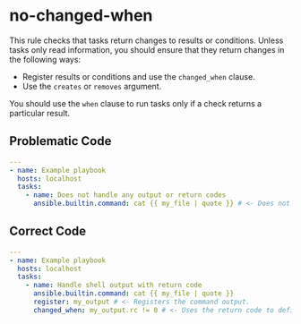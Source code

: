 # no-changed-when

This rule checks that tasks return changes to results or conditions.
Unless tasks only read information, you should ensure that they return changes in the following ways:

- Register results or conditions and use the `changed_when` clause.
- Use the `creates` or `removes` argument.

You should use the `when` clause to run tasks only if a check returns a particular result.

## Problematic Code

```yaml
---
- name: Example playbook
  hosts: localhost
  tasks:
    - name: Does not handle any output or return codes
      ansible.builtin.command: cat {{ my_file | quote }} # <- Does not handle the command output.
```

## Correct Code

```yaml
---
- name: Example playbook
  hosts: localhost
  tasks:
    - name: Handle shell output with return code
      ansible.builtin.command: cat {{ my_file | quote }}
      register: my_output # <- Registers the command output.
      changed_when: my_output.rc != 0 # <- Uses the return code to define when the task has changed.
```
